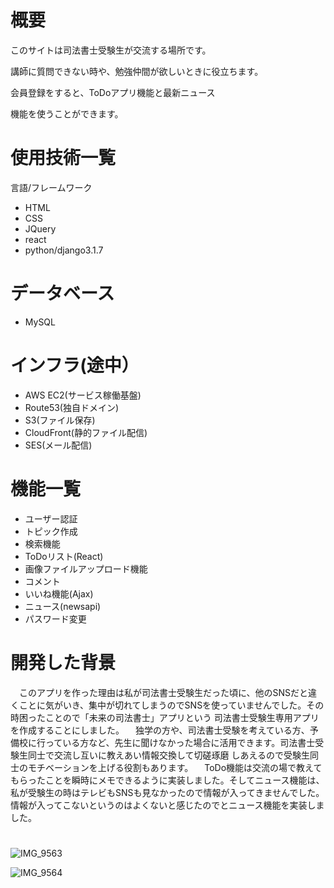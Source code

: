 
# 概要
 
このサイトは司法書士受験生が交流する場所です。

講師に質問できない時や、勉強仲間が欲しいときに役立ちます。

会員登録をすると、ToDoアプリ機能と最新ニュース

機能を使うことができます。
 
# 使用技術一覧
 
言語/フレームワーク
 * HTML
 * CSS
 * JQuery
 * react
 * python/django3.1.7
# データベース
 * MySQL
# インフラ(途中）
 * AWS EC2(サービス稼働基盤)
 * Route53(独自ドメイン)
 * S3(ファイル保存)
 * CloudFront(静的ファイル配信)
 * SES(メール配信)
 
# 機能一覧
 
* ユーザー認証
* トピック作成
* 検索機能
* ToDoリスト(React)
* 画像ファイルアップロード機能
* コメント
* いいね機能(Ajax)
* ニュース(newsapi)
* パスワード変更

# 開発した背景
 　このアプリを作った理由は私が司法書士受験生だった頃に、他のSNSだと違くことに気がいき、集中が切れてしまうのでSNSを使っていませんでした。その時困ったことので「未来の司法書士」アプリという
 司法書士受験生専用アプリを作成することにしました。
 　独学の方や、司法書士受験を考えている方、予備校に行っている方など、先生に聞けなかった場合に活用できます。司法書士受験生同士で交流し互いに教えあい情報交換して切磋琢磨
 しあえるので受験生同士のモチベーションを上げる役割もあります。
 　ToDo機能は交流の場で教えてもらったことを瞬時にメモできるように実装しました。そしてニュース機能は、私が受験生の時はテレビもSNSも見なかったので情報が入ってきませんでした。
 情報が入ってこないというのはよくないと感じたのでとニュース機能を実装しました。
 
 
# 
 
![IMG_9563](https://user-images.githubusercontent.com/71582944/115112019-48dd5700-9fbe-11eb-8c7a-4c5730c9564f.GIF)


![IMG_9564](https://user-images.githubusercontent.com/71582944/115112020-4aa71a80-9fbe-11eb-9c27-304303653329.GIF)



